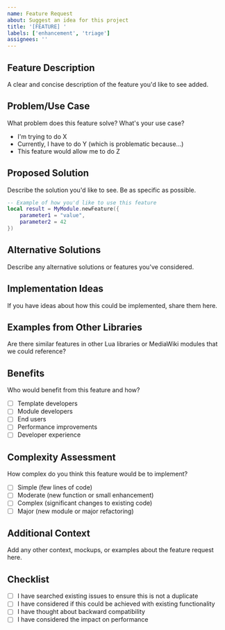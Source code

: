 ```yaml
---
name: Feature Request
about: Suggest an idea for this project
title: '[FEATURE] '
labels: ['enhancement', 'triage']
assignees: ''
---
```


## Feature Description
A clear and concise description of the feature you'd like to see added.

## Problem/Use Case
What problem does this feature solve? What's your use case?
- I'm trying to do X
- Currently, I have to do Y (which is problematic because...)
- This feature would allow me to do Z

## Proposed Solution
Describe the solution you'd like to see. Be as specific as possible.

```lua
-- Example of how you'd like to use this feature
local result = MyModule.newFeature({
    parameter1 = "value",
    parameter2 = 42
})
```

## Alternative Solutions
Describe any alternative solutions or features you've considered.

## Implementation Ideas
If you have ideas about how this could be implemented, share them here.

## Examples from Other Libraries
Are there similar features in other Lua libraries or MediaWiki modules that we could reference?

## Benefits
Who would benefit from this feature and how?
- [ ] Template developers
- [ ] Module developers  
- [ ] End users
- [ ] Performance improvements
- [ ] Developer experience

## Complexity Assessment
How complex do you think this feature would be to implement?
- [ ] Simple (few lines of code)
- [ ] Moderate (new function or small enhancement)
- [ ] Complex (significant changes to existing code)
- [ ] Major (new module or major refactoring)

## Additional Context
Add any other context, mockups, or examples about the feature request here.

## Checklist
- [ ] I have searched existing issues to ensure this is not a duplicate
- [ ] I have considered if this could be achieved with existing functionality
- [ ] I have thought about backward compatibility
- [ ] I have considered the impact on performance
